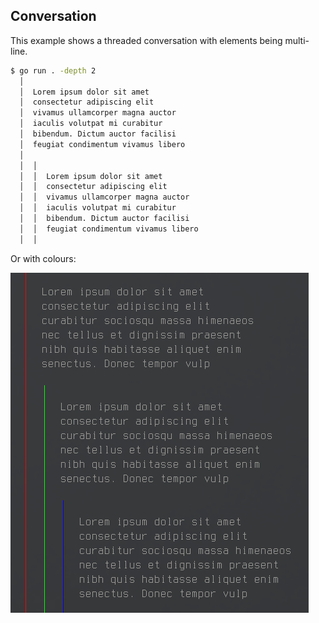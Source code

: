 ## Conversation

This example shows a threaded conversation with elements being multi-line.

```sh
$ go run . -depth 2
  │
  │  Lorem ipsum dolor sit amet
  │  consectetur adipiscing elit
  │  vivamus ullamcorper magna auctor
  │  iaculis volutpat mi curabitur
  │  bibendum. Dictum auctor facilisi
  │  feugiat condimentum vivamus libero
  │
  │  │
  │  │  Lorem ipsum dolor sit amet
  │  │  consectetur adipiscing elit
  │  │  vivamus ullamcorper magna auctor
  │  │  iaculis volutpat mi curabitur
  │  │  bibendum. Dictum auctor facilisi
  │  │  feugiat condimentum vivamus libero
  │  │
```

Or with colours:

![Screenshot](./screenshot.png)
